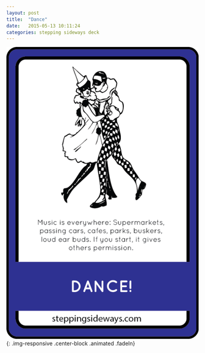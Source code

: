 ```yaml
---
layout: post
title:  "Dance"
date:   2015-05-13 10:11:24
categories: stepping sideways deck
---
```

![Dance: Music is everywhere: Supermarkets, passing cars, cafes, parks, buskers, loud ear buds. If you start, it gives others permission.](https://github.com/steppingsideways/steppingsideways.github.io/blob/master/images/Medium_Sized_Images/dance.png?raw=true){: .img-responsive .center-block .animated .fadeIn}